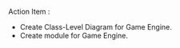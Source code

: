 <p>Action Item :</p>
  <p>
  <ul>
  <li>
  Create Class-Level Diagram for Game Engine.
  </li>
  <li>
  Create module for Game Engine. 
  </li>
  </ul>
  </p>
   
